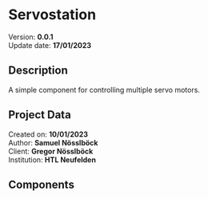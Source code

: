 # Servostation

Version:        **0.0.1**  
Update date:    **17/01/2023**  

## Description

A simple component for controlling multiple servo motors.

## Project Data
Created on:     **10/01/2023**  
Author:         **Samuel Nösslböck**  
Client:         **Gregor Nösslböck**  
Institution:    **HTL Neufelden**

## Components